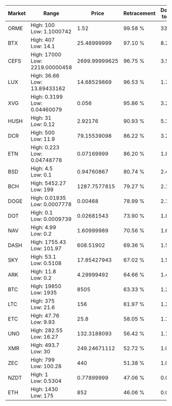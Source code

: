 | Market | Range | Price| Retracement | Doubles to 50% |
| --- | --- | --- | --- | --- |
| ORME | High: 100<br />Low: 1.1000742 | 1.52 | 99.58 % | 33.26 |
| BTX | High: 407<br />Low: 14.1 | 25.48999999 | 97.10 % | 8.26 |
| CEFS | High: 17000<br />Low: 2219.00000458 | 2699.99999625 | 96.75 % | 3.56 |
| LUX | High: 36.66<br />Low: 13.89433162 | 14.68529869 | 96.53 % | 1.72 |
| XVG | High: 0.3199<br />Low: 0.04460079 | 0.056 | 95.86 % | 3.25 |
| HUSH | High: 31<br />Low: 0.12 | 2.92176 | 90.93 % | 5.33 |
| DCR | High: 500<br />Low: 11.9 | 79.15539098 | 86.22 % | 3.23 |
| ETN | High: 0.223<br />Low: 0.04748778 | 0.07169999 | 86.20 % | 1.89 |
| BSD | High: 4.5<br />Low: 0.1 | 0.94760867 | 80.74 % | 2.43 |
| BCH | High: 5452.27<br />Low: 199 | 1287.7577815 | 79.27 % | 2.19 |
| DOGE | High: 0.01935<br />Low: 0.0007778 | 0.00468 | 78.99 % | 2.15 |
| DOT | High: 0.1<br />Low: 0.0009739 | 0.02681543 | 73.90 % | 1.88 |
| NAV | High: 4.99<br />Low: 0.2 | 1.60999989 | 70.56 % | 1.61 |
| DASH | High: 1755.43<br />Low: 101.97 | 608.51902 | 69.36 % | 1.53 |
| SKY | High: 53.1<br />Low: 0.5108 | 17.85427943 | 67.02 % | 1.50 |
| ARK | High: 11.8<br />Low: 0.2 | 4.29999492 | 64.66 % | 1.40 |
| BTC | High: 19850<br />Low: 1935 | 8505 | 63.33 % | 1.28 |
| LTC | High: 375<br />Low: 21.6 | 156 | 61.97 % | 1.27 |
| ETC | High: 47.76<br />Low: 9.93 | 25.8 | 58.05 % | 1.12 |
| UNO | High: 282.55<br />Low: 16.27 | 132.3188093 | 56.42 % | 1.13 |
| XMR | High: 493.7<br />Low: 30 | 249.24671112 | 52.72 % | 1.05 |
| ZEC | High: 799<br />Low: 100.28 | 440 | 51.38 % | 1.02 |
| NZDT | High: 1<br />Low: 0.5304 | 0.77899999 | 47.06 % | 0.00 |
| ETH | High: 1430<br />Low: 175 | 852 | 46.06 % | 0.00 |
